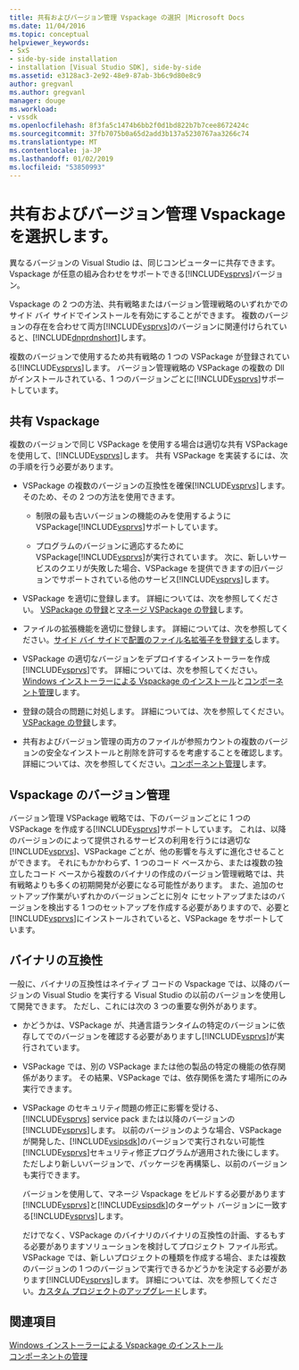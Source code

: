 ```yaml
---
title: 共有およびバージョン管理 Vspackage の選択 |Microsoft Docs
ms.date: 11/04/2016
ms.topic: conceptual
helpviewer_keywords:
- SxS
- side-by-side installation
- installation [Visual Studio SDK], side-by-side
ms.assetid: e3128ac3-2e92-48e9-87ab-3b6c9d80e8c9
author: gregvanl
ms.author: gregvanl
manager: douge
ms.workload:
- vssdk
ms.openlocfilehash: 8f3fa5c1474b6bb2f0d1bd822b7b7cee8672424c
ms.sourcegitcommit: 37fb7075b0a65d2add3b137a5230767aa3266c74
ms.translationtype: MT
ms.contentlocale: ja-JP
ms.lasthandoff: 01/02/2019
ms.locfileid: "53850993"
---
```

# <a name="choose-between-shared-and-versioned-vspackages"></a>共有およびバージョン管理 Vspackage を選択します。
異なるバージョンの Visual Studio は、同じコンピューターに共存できます。 Vspackage が任意の組み合わせをサポートできる[!INCLUDE[vsprvs](../code-quality/includes/vsprvs_md.md)]バージョン。  
  
 Vspackage の 2 つの方法、共有戦略またはバージョン管理戦略のいずれかでのサイド バイ サイドでインストールを有効にすることができます。 複数のバージョンの存在を合わせて両方[!INCLUDE[vsprvs](../code-quality/includes/vsprvs_md.md)]のバージョンに関連付けられていると、[!INCLUDE[dnprdnshort](../code-quality/includes/dnprdnshort_md.md)]します。  
  
 複数のバージョンで使用するため共有戦略の 1 つの VSPackage が登録されている[!INCLUDE[vsprvs](../code-quality/includes/vsprvs_md.md)]します。 バージョン管理戦略の VSPackage の複数の Dll がインストールされている、1 つのバージョンごとに[!INCLUDE[vsprvs](../code-quality/includes/vsprvs_md.md)]サポートしています。  
  
## <a name="shared-vspackages"></a>共有 Vspackage  
 複数のバージョンで同じ VSPackage を使用する場合は適切な共有 VSPackage を使用して、[!INCLUDE[vsprvs](../code-quality/includes/vsprvs_md.md)]します。 共有 VSPackage を実装するには、次の手順を行う必要があります。  
  
- VSPackage の複数のバージョンの互換性を確保[!INCLUDE[vsprvs](../code-quality/includes/vsprvs_md.md)]します。 そのため、その 2 つの方法を使用できます。  
  
  - 制限の最も古いバージョンの機能のみを使用するように VSPackage[!INCLUDE[vsprvs](../code-quality/includes/vsprvs_md.md)]サポートしています。  
  
  - プログラムのバージョンに適応するために VSPackage[!INCLUDE[vsprvs](../code-quality/includes/vsprvs_md.md)]が実行されています。 次に、新しいサービスのクエリが失敗した場合、VSPackage を提供できますの旧バージョンでサポートされている他のサービス[!INCLUDE[vsprvs](../code-quality/includes/vsprvs_md.md)]します。  
  
- VSPackage を適切に登録します。 詳細については、次を参照してください。 [VSPackage の登録](../extensibility/internals/vspackage-registration.md)と[マネージ VSPackage の登録](https://msdn.microsoft.com/library/f69e0ea3-6a92-4639-8ca9-4c9c210e58a1)します。  
  
- ファイルの拡張機能を適切に登録します。 詳細については、次を参照してください。[サイド バイ サイドで配置のファイル名拡張子を登録する](../extensibility/registering-file-name-extensions-for-side-by-side-deployments.md)します。  
  
- VSPackage の適切なバージョンをデプロイするインストーラーを作成[!INCLUDE[vsprvs](../code-quality/includes/vsprvs_md.md)]です。 詳細については、次を参照してください。 [Windows インストーラーによる Vspackage のインストール](../extensibility/internals/installing-vspackages-with-windows-installer.md)と[コンポーネント管理](../extensibility/internals/component-management.md)します。  
  
- 登録の競合の問題に対処します。 詳細については、次を参照してください。 [VSPackage の登録](../extensibility/internals/vspackage-registration.md)します。  
  
- 共有およびバージョン管理の両方のファイルが参照カウントの複数のバージョンの安全なインストールと削除を許可するを考慮することを確認します。 詳細については、次を参照してください。[コンポーネント管理](../extensibility/internals/component-management.md)します。  
  
## <a name="versioned-vspackages"></a>Vspackage のバージョン管理  
 バージョン管理 VSPackage 戦略では、下のバージョンごとに 1 つの VSPackage を作成する[!INCLUDE[vsprvs](../code-quality/includes/vsprvs_md.md)]サポートしています。 これは、以降のバージョンのによって提供されるサービスの利用を行うには適切な[!INCLUDE[vsprvs](../code-quality/includes/vsprvs_md.md)]、VSPackage ごとが、他の影響を与えずに進化させることができます。 それにもかかわらず、1 つのコード ベースから、または複数の独立したコード ベースから複数のバイナリの作成のバージョン管理戦略では、共有戦略よりも多くの初期開発が必要になる可能性があります。 また、追加のセットアップ作業がいずれかのバージョンごとに別々 にセットアップまたはのバージョンを検出する 1 つのセットアップを作成する必要がありますので、必要と[!INCLUDE[vsprvs](../code-quality/includes/vsprvs_md.md)]にインストールされていると、VSPackage をサポートしています。  
  
## <a name="binary-compatibility"></a>バイナリの互換性  
 一般に、バイナリの互換性はネイティブ コードの Vspackage では、以降のバージョンの Visual Studio を実行する Visual Studio の以前のバージョンを使用して開発できます。 ただし、これには次の 3 つの重要な例外があります。  
  
- かどうかは、VSPackage が、共通言語ランタイムの特定のバージョンに依存してでのバージョンを確認する必要がありますし[!INCLUDE[vsprvs](../code-quality/includes/vsprvs_md.md)]が実行されています。  
  
- VSPackage では、別の VSPackage または他の製品の特定の機能の依存関係があります。 その結果、VSPackage では、依存関係を満たす場所にのみ実行できます。  
  
- VSPackage のセキュリティ問題の修正に影響を受ける、 [!INCLUDE[vsprvs](../code-quality/includes/vsprvs_md.md)] service pack または以降のバージョンの[!INCLUDE[vsprvs](../code-quality/includes/vsprvs_md.md)]します。 以前のバージョンのような場合、VSPackage が開発した、[!INCLUDE[vsipsdk](../extensibility/includes/vsipsdk_md.md)]のバージョンで実行されない可能性[!INCLUDE[vsprvs](../code-quality/includes/vsprvs_md.md)]セキュリティ修正プログラムが適用された後にします。 ただしより新しいバージョンで、パッケージを再構築し、以前のバージョンも実行できます。  
  
  バージョンを使用して、マネージ Vspackage をビルドする必要があります[!INCLUDE[vsprvs](../code-quality/includes/vsprvs_md.md)]と[!INCLUDE[vsipsdk](../extensibility/includes/vsipsdk_md.md)]のターゲット バージョンに一致する[!INCLUDE[vsprvs](../code-quality/includes/vsprvs_md.md)]します。  
  
  だけでなく、VSPackage のバイナリのバイナリの互換性の計画、するもする必要がありますソリューションを検討してプロジェクト ファイル形式。 VSPackage では、新しいプロジェクトの種類を作成する場合、または複数のバージョンの 1 つのバージョンで実行できるかどうかを決定する必要があります[!INCLUDE[vsprvs](../code-quality/includes/vsprvs_md.md)]します。 詳細については、次を参照してください。[カスタム プロジェクトのアップグレード](../extensibility/internals/upgrading-projects.md#upgrading-custom-projects)します。  
  
## <a name="see-also"></a>関連項目  
 [Windows インストーラーによる Vspackage のインストール](../extensibility/internals/installing-vspackages-with-windows-installer.md)   
 [コンポーネントの管理](../extensibility/internals/component-management.md)